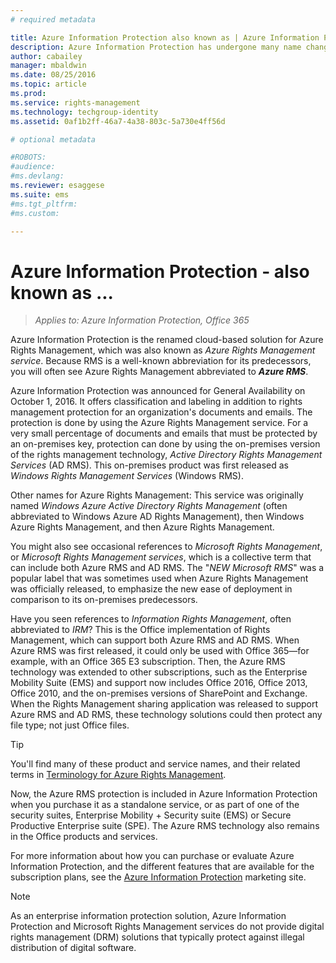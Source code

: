 ```yaml
---
# required metadata

title: Azure Information Protection also known as | Azure Information Protection
description: Azure Information Protection has undergone many name changes, and you might know it as a previous name.
author: cabailey
manager: mbaldwin
ms.date: 08/25/2016
ms.topic: article
ms.prod:
ms.service: rights-management
ms.technology: techgroup-identity
ms.assetid: 0af1b2ff-46a7-4a38-803c-5a730e4ff56d

# optional metadata

#ROBOTS:
#audience:
#ms.devlang:
ms.reviewer: esaggese
ms.suite: ems
#ms.tgt_pltfrm:
#ms.custom:

---
```



# Azure Information Protection - also known as ...

>*Applies to: Azure Information Protection, Office 365*

Azure Information Protection is the renamed cloud-based solution for Azure Rights Management, which was also known as *Azure Rights Management service*. Because RMS is a well-known abbreviation for its predecessors, you will often see Azure Rights Management abbreviated to ***Azure RMS***.

Azure Information Protection was announced for General Availability on October 1, 2016. It offers classification and labeling in addition to rights management protection for an organization's documents and emails. The protection is done by using the Azure Rights Management service. For a very small percentage of documents and emails that must be protected by an on-premises key, protection can done by using the on-premises version of the rights management technology, *Active Directory Rights Management Services* (AD RMS). This on-premises product was first released as *Windows Rights Management Services* (Windows RMS).

Other names for Azure Rights Management: This service was originally named *Windows Azure Active Directory Rights Management* (often abbreviated to Windows Azure AD Rights Management), then Windows Azure Rights Management, and then Azure Rights Management.

You might also see occasional references to *Microsoft Rights Management*, or *Microsoft Rights Management services*, which is a collective term that can include both Azure RMS and AD RMS.  The "*NEW Microsoft RMS*" was a popular label that was sometimes used  when Azure Rights Management was officially released, to emphasize the new ease of deployment in comparison to its on-premises predecessors.

Have you seen references to *Information Rights Management*, often abbreviated to *IRM*? This is the Office implementation of Rights Management, which can support both Azure RMS and AD RMS. When Azure RMS was first released, it could only be used with Office 365—for example, with an Office 365 E3 subscription. Then, the Azure RMS technology was extended to other subscriptions, such as the Enterprise Mobility Suite (EMS) and support now includes Office 2016, Office 2013, Office 2010, and the on-premises versions of SharePoint and Exchange. When the Rights Management sharing application was released to support Azure RMS and AD RMS, these technology solutions could then protect any file type; not just Office files. 

> [!TIP]
> You'll find many of these product and service names, and their related terms in [Terminology for Azure Rights Management](../get-started/terminology.md).

Now, the Azure RMS protection is included in Azure Information Protection when you purchase it as a standalone service, or as part of one of the security suites, Enterprise Mobility + Security suite (EMS) or Secure Productive Enterprise suite (SPE). The Azure RMS technology also remains in the Office products and services.

For more information about how you can purchase or evaluate Azure Information Protection, and the different features that are available for the subscription plans, see the [Azure Information Protection](https://www.microsoft.com/en-us/cloud-platform/azure-information-protection) marketing site.

> [!NOTE]
> As an enterprise information protection solution, Azure Information Protection and Microsoft Rights Management services do not provide digital rights management (DRM) solutions that typically protect against illegal distribution of digital software. 

